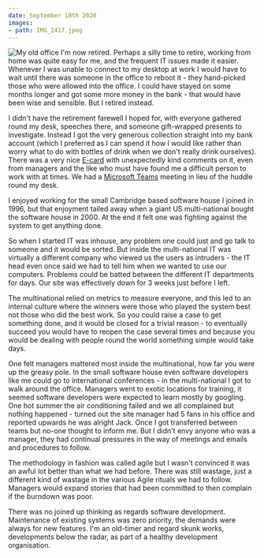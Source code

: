 ```yaml
---
date: September 18th 2020
images:
- path: IMG_1417.jpeg
---
```

![My old office](IMG_1417.jpeg)
I'm now retired. Perhaps a silly time to retire, working from home was quite easy for me, and the frequent IT issues made it easier. Whenever I was unable to connect to my desktop at work I would have to wait until there was someone in the office to reboot it - they hand-picked those who were allowed into the office. I could have stayed on some months longer and got some more money in the bank - that would have been wise and sensible. But I retired instead.

I didn't have the retirement farewell I hoped for, with everyone gathered round my desk, speeches there, and someone gift-wrapped presents to investigate. Instead I got the very generous collection straight into my bank account (which I preferred as I can spend it how I would like rather than worry what to do with bottles of drink when we don't really drink ourselves). There was a very nice
[E-card](https://www.groupgreeting.com) with unexpectedly kind comments on it, even from managers and the like
who must have found me a difficult person to work with at times. We had a
[Microsoft Teams](https://www.microsoft.com/en-gb/microsoft-365/microsoft-teams/group-chat-software) meeting in lieu of the huddle round my desk.

I enjoyed working for the small Cambridge based software house I joined in 1996, but that enjoyment tailed away when a giant US multi-national bought the software house in 2000. At the end it felt one was fighting against the system to get anything done.

So when I started IT was inhouse, any problem one could just and go talk to someone and it would be sorted. But inside the multi-national IT was virtually a different company who viewed us the users as intruders - the IT head even once said we had to tell him when we wanted to use our computers. Problems could be batted between the different IT departments for days. Our site was effectively down for 3 weeks just before I left.

The multinational relied on metrics to measure everyone, and this led to an internal culture where the winners were those who played the system best not those who did the best work. So you could raise a case to get something done, and it would be closed for a trivial reason - to eventually succeed you would have to reopen the case several times and because you would be dealing with people round the world something simple would take days.

One felt  managers mattered most inside the multinational, how far you were up the greasy pole. In the small software house even software developers like me could go to international conferences - in the multi-national I got to walk around the office. Managers went to exotic locations for training, it seemed software developers were expected to learn mostly by googling. One hot summer the air conditioning failed and we all complained but nothing happened - turned out the site manager had 5 fans in his office and reported upwards he was alright Jack. Once I got transferred between teams but no-one thought to inform me. But I didn't envy anyone who was a manager, they had continual pressures in the way of meetings and emails and procedures to follow.

The methodology in fashion was called agile but I wasn't convinced it was an awful lot better than what we had before. There was still wastage, just a different kind of wastage in the various Agile rituals we had to follow. Managers would expand stories that had been committed to then complain if the burndown was poor.

There was no joined up thinking as regards software development. Maintenance of existing systems was zero priority, the demands were always for new features. I'm an old-timer and regard skunk works, developments below the radar, as part of a healthy development organisation.
